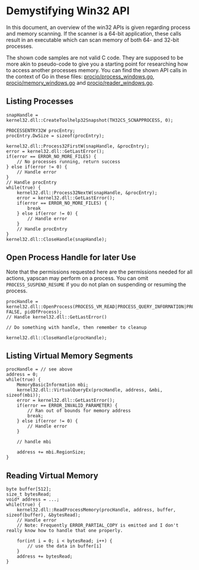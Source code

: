 # Demystifying Win32 API

In this document, an overview of the win32 APIs is given regarding process and memory scanning. If the scanner is a 64-bit application, these calls result in an executable which can scan memory of both 64- and 32-bit processes.

The shown code samples are not valid C code. They are supposed to be more akin to pseudo-code to give you a starting point for researching how to access another processes memory. You can find the shown API calls in the context of Go in these files: [procio/process_windows.go](procio/process_windows.go), [procio/memory_windows.go](procio/memory_windows.go) and [procio/reader_windows.go](procio/reader_windows.go).

## Listing Processes

```
snapHandle = kernel32.dll::CreateToolhelp32Snapshot(TH32CS_SCNAPPROCESS, 0);

PROCESSENTRY32W procEntry;
procEntry.DwSize = sizeof(procEntry);

kernel32.dll::Process32FirstW(snapHandle, &procEntry);
error = kernel32.dll::GetLastError();
if(error == ERROR_NO_MORE_FILES) {
	// No processes running, return success
} else if(error != 0) {
	// Handle error
}
// Handle procEntry
while(true) {
	kernel32.dll::Process32NextW(snapHandle, &procEntry);
	error = kernel32.dll::GetLastError();
	if(error == ERROR_NO_MORE_FILES) {
        break
    } else if(error != 0) {
        // Handle error
    }
   	// Handle procEntry
}
kernel32.dll::CloseHandle(snapHandle);
```

## Open Process Handle for later Use

Note that the permissions requested here are the permissions needed for all actions, yapscan may perform on a process. You can omit `PROCESS_SUSPEND_RESUME` if you do not plan on suspending or resuming the process.

```
procHandle = kernel32.dll::OpenProcess(PROCESS_VM_READ|PROCESS_QUERY_INFORMATION|PROCESS_SUSPEND_RESUME, FALSE, pidOfProcess);
// Handle kernel32.dll::GetLastError()

// Do something with handle, then remember to cleanup

kernel32.dll::CloseHandle(procHandle);
```

## Listing Virtual Memory Segments

```
procHandle = // see above
address = 0;
while(true) {
	MemoryBasicInformation mbi;
	kernel32.dll::VirtualQueryEx(procHandle, address, &mbi, sizeof(mbi));
	error = kernel32.dll::GetLastError();
	if(error == ERROR_INVALID_PARAMETER) {
		// Ran out of bounds for memory address
		break;
	} else if(error != 0) {
		// Handle error
	}
	
	// handle mbi
	
	address += mbi.RegionSize;
}
```

## Reading Virtual Memory

```
byte buffer[512];
size_t bytesRead;
void* address = ...;
while(true) {
	kernel32.dll::ReadProcessMemory(procHandle, address, buffer, sizeof(buffer), &bytesRead);
	// Handle error
	// Note: Frequently ERROR_PARTIAL_COPY is emitted and I don't really know how to handle that one properly.
	
	for(int i = 0; i < bytesRead; i++) {
		// use the data in buffer[i]
	}
	address += bytesRead;
}
```

